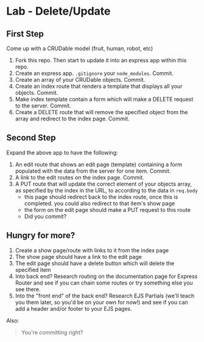 # Lab - Delete/Update

## First Step

Come up with a CRUDable model (fruit, human, robot, etc)

1. Fork this repo. Then start to update it into an express app within this repo.
1. Create an express app. `.gitignore` your `node_modules`. Commit.
1. Create an array of your CRUDable objects. Commit.
1. Create an index route that renders a template that displays all your objects. Commit.
1. Make index template contain a form which will make a DELETE request to the server.  Commit.
1. Create a DELETE route that will remove the specified object from the array and redirect to the index page. Commit.

## Second Step

Expand the above app to have the following:

1. An edit route that shows an edit page (template) containing a form populated with the data from the server for one item. Commit.
1. A link to the edit routes on the index page. Commit.
1. A PUT route that will update the correct element of your objects array, as specified by the index in the URL, to according to the data in `req.body`
    - this page should redirect back to the index route, once this is completed.  you could also redirect to that item's show page 
    - the form on the edit page should make a PUT request to this route
    - Did you commit?
    
## Hungry for more?

1. Create a show page/route with links to it from the index page
1. The show page should have a link to the edit page
1. The edit page should have a delete button which will delete the specified item
1. Into back end? Research routing on the documentation page for Express Router and see if you can chain some routes or try something else you see there.
1. Into the "front end" of the back end?  Research EJS Partials (we'll teach you them later, so you'd be on your own for now!) and see if you can add a header and/or footer to your EJS pages.

Also:
>You're committing right?
